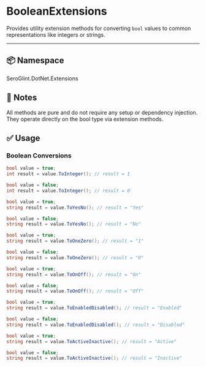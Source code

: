 # BooleanExtensions

Provides utility extension methods for converting `bool` values to common representations like integers or strings.

---

## 📦 Namespace

SeroGlint.DotNet.Extensions

## 🧪 Notes

All methods are pure and do not require any setup or dependency injection. They operate directly on the bool type via extension methods.

## ✅ Usage

### Boolean Conversions

```csharp
bool value = true;
int result = value.ToInteger(); // result = 1

bool value = false;
int result = value.ToInteger(); // result = 0

bool value = true;
string result = value.ToYesNo(); // result = "Yes"

bool value = false;
string result = value.ToYesNo(); // result = "No"

bool value = true;
string result = value.ToOneZero(); // result = "1"

bool value = false;
string result = value.ToOneZero(); // result = "0"

bool value = true;
string result = value.ToOnOff(); // result = "On"

bool value = false;
string result = value.ToOnOff(); // result = "Off"

bool value = true;
string result = value.ToEnabledDisabled(); // result = "Enabled"

bool value = false;
string result = value.ToEnabledDisabled(); // result = "Disabled"

bool value = true;
string result = value.ToActiveInactive(); // result = "Active"

bool value = false;
string result = value.ToActiveInactive(); // result = "Inactive"
```
